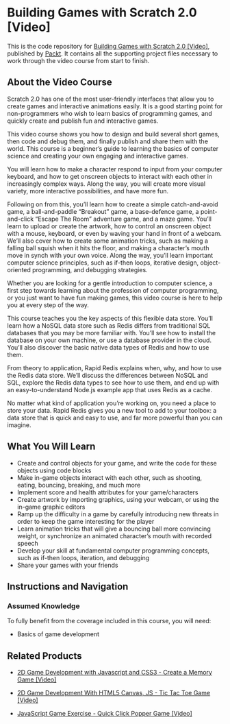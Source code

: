


# Building Games with Scratch 2.0 [Video]
This is the code repository for [Building Games with Scratch 2.0 [Video]](https://www.packtpub.com/game-development/building-games-scratch-20-video?utm_source=github&utm_medium=repository&utm_campaign=9781783283712), published by [Packt](https://www.packtpub.com/?utm_source=github). It contains all the supporting project files necessary to work through the video course from start to finish.
## About the Video Course
Scratch 2.0 has one of the most user-friendly interfaces that allow you to create games and interactive animations easily. It is a good starting point for non-programmers who wish to learn basics of programming games, and quickly create and publish fun and interactive games. 

This video course shows you how to design and build several short games, then code and debug them, and finally publish and share them with the world. This course is a beginner’s guide to learning the basics of computer science and creating your own engaging and interactive games.

You will learn how to make a character respond to input from your computer keyboard, and how to get onscreen objects to interact with each other in increasingly complex ways. Along the way, you will create more visual variety, more interactive possibilities, and have more fun.

Following on from this, you’ll learn how to create a simple catch-and-avoid game, a ball-and-paddle “Breakout” game, a base-defence game, a point-and-click “Escape The Room” adventure game, and a maze game. You’ll learn to upload or create the artwork, how to control an onscreen object with a mouse, keyboard, or even by waving your hand in front of a webcam. We’ll also cover how to create some animation tricks, such as making a falling ball squish when it hits the floor, and making a character’s mouth move in synch with your own voice. Along the way, you’ll learn important computer science principles, such as if-then loops, iterative design, object-oriented programming, and debugging strategies.

Whether you are looking for a gentle introduction to computer science, a first step towards learning about the profession of computer programming, or you just want to have fun making games, this video course is here to help you at every step of the way.




This course teaches you the key aspects of this flexible data store. You’ll learn how a NoSQL data store such as Redis differs from traditional SQL databases that you may be more familiar with. You’ll see how to install the database on your own machine, or use a database provider in the cloud. You’ll also discover the basic native data types of Redis and how to use them.

From theory to application, Rapid Redis explains when, why, and how to use the Redis data store. We’ll discuss the differences between NoSQL and SQL, explore the Redis data types to see how to use them, and end up with an easy-to-understand Node.js example app that uses Redis as a cache.

No matter what kind of application you’re working on, you need a place to store your data. Rapid Redis gives you a new tool to add to your toolbox: a data store that is quick and easy to use, and far more powerful than you can imagine.



<H2>What You Will Learn</H2>
<DIV class=book-info-will-learn-text>
<UL>
<LI>Create and control objects for your game, and write the code for these objects using code blocks 
<LI>Make in-game objects interact with each other, such as shooting, eating, bouncing, breaking, and much more 
<LI>Implement score and health attributes for your game/characters 
<LI>Create artwork by importing graphics, using your webcam, or using the in-game graphic editors 
<LI>Ramp up the difficulty in a game by carefully introducing new threats in order to keep the game interesting for the player 
<LI>Learn animation tricks that will give a bouncing ball more convincing weight, or synchronize an animated character’s mouth with recorded speech 
<LI>Develop your skill at fundamental computer programming concepts, such as if-then loops, iteration, and debugging 
<LI>Share your games with your friends </LI></UL></DIV>

## Instructions and Navigation
### Assumed Knowledge
To fully benefit from the coverage included in this course, you will need:<br/>
* Basics of game development


## Related Products
* [2D Game Development with Javascript and CSS3 - Create a Memory Game [Video]](https://www.packtpub.com/web-development/2d-game-development-javascript-and-css3-create-memory-game-video?utm_source=github&utm_medium=repository&utm_campaign=9781838826697)

* [2D Game Development With HTML5 Canvas, JS - Tic Tac Toe Game [Video]](https://www.packtpub.com/application-development/2d-game-development-html5-canvas-js-tic-tac-toe-game-video?utm_source=github&utm_medium=repository&utm_campaign=9781838646646)

* [JavaScript Game Exercise - Quick Click Popper Game [Video]](https://www.packtpub.com/application-development/javascript-game-exercise-quick-click-popper-game-video?utm_source=github&utm_medium=repository&utm_campaign=9781789953756)

